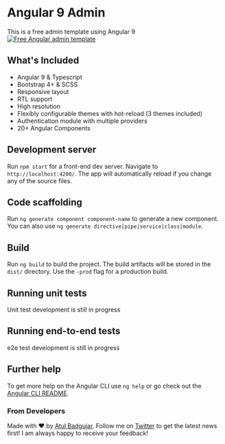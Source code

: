 # Angular 9 Admin

This is a free admin template using Angular 9
[<img src="https://angularadmin.xyz/pictures/desktop-screenshots.png" alt="Free Angular admin template"  />](https://angularadmin.xyz/)

## What's Included
- Angular 9 & Typescript
- Bootstrap 4+ & SCSS
- Responsive layout
- RTL support
- High resolution
- Flexibly configurable themes with hot-reload (3 themes included)
- Authentication module with multiple providers
- 20+ Angular Components

## Development server

Run `npm start` for a front-end dev server. Navigate to `http://localhost:4200/`. The app will automatically reload if you change any of the source files.

## Code scaffolding

Run `ng generate component component-name` to generate a new component. You can also use `ng generate directive|pipe|service|class|module`.

## Build

Run `ng build` to build the project. The build artifacts will be stored in the `dist/` directory. Use the `-prod` flag for a production build.

## Running unit tests

Unit test development is still in progress

## Running end-to-end tests

e2e test development is still in progress

## Further help

To get more help on the Angular CLI use `ng help` or go check out the [Angular CLI README](https://github.com/angular/angular-cli/blob/master/README.md).

### From Developers
Made with :heart: by [Atul Badgujar](https://sdesigns.co.in/). Follow me on [Twitter](https://twitter.com/Atul_designer) to get the latest news first!
I am always happy to receive your feedback!
